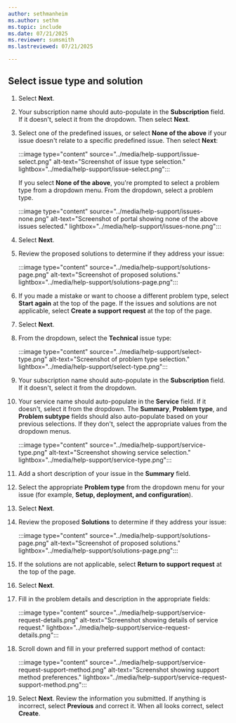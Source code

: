 ```yaml
---
author: sethmanheim
ms.author: sethm
ms.topic: include
ms.date: 07/21/2025
ms.reviewer: sumsmith
ms.lastreviewed: 07/21/2025

---
```

## Select issue type and solution

1. Select **Next**.
1. Your subscription name should auto-populate in the **Subscription** field. If it doesn't, select it from the dropdown. Then select **Next**.
1. Select one of the predefined issues, or select **None of the above** if your issue doesn't relate to a specific predefined issue. Then select **Next**:

   :::image type="content" source="../media/help-support/issue-select.png" alt-text="Screenshot of issue type selection." lightbox="../media/help-support/issue-select.png":::

   If you select **None of the above**, you're prompted to select a problem type from a dropdown menu. From the dropdown, select a problem type.

   :::image type="content" source="../media/help-support/issues-none.png" alt-text="Screenshot of portal showing none of the above issues selected." lightbox="../media/help-support/issues-none.png":::

1. Select **Next**.

1. Review the proposed solutions to determine if they address your issue:

    :::image type="content" source="../media/help-support/solutions-page.png" alt-text="Screenshot of proposed solutions." lightbox="../media/help-support/solutions-page.png":::

1. If you made a mistake or want to choose a different problem type, select **Start again** at the top of the page. If the issues and solutions are not applicable, select **Create a support request** at the top of the page.

1. Select **Next**.
1. From the dropdown, select the **Technical** issue type:

    :::image type="content" source="../media/help-support/select-type.png" alt-text="Screenshot of problem type selection." lightbox="../media/help-support/select-type.png":::

1. Your subscription name should auto-populate in the **Subscription** field. If it doesn't, select it from the dropdown.
1. Your service name should auto-populate in the **Service** field. If it doesn't, select it from the dropdown. The **Summary**, **Problem type**, and **Problem subtype** fields should also auto-populate based on your previous selections. If they don't, select the appropriate values from the dropdown menus.

    :::image type="content" source="../media/help-support/service-type.png" alt-text="Screenshot showing service selection." lightbox="../media/help-support/service-type.png":::

1. Add a short description of your issue in the **Summary** field.

1. Select the appropriate **Problem type** from the dropdown menu for your issue (for example, **Setup, deployment, and configuration**).

1. Select **Next**.

1. Review the proposed **Solutions** to determine if they address your issue:

    :::image type="content" source="../media/help-support/solutions-page.png" alt-text="Screenshot of proposed solutions." lightbox="../media/help-support/solutions-page.png":::

1. If the solutions are not applicable, select **Return to support request** at the top of the page.

1. Select **Next**.

1. Fill in the problem details and description in the appropriate fields: 

    :::image type="content" source="../media/help-support/service-request-details.png" alt-text="Screenshot showing details of service request." lightbox="../media/help-support/service-request-details.png":::

1. Scroll down and fill in your preferred support method of contact:

    :::image type="content" source="../media/help-support/service-request-support-method.png" alt-text="Screenshot showing support method preferences." lightbox="../media/help-support/service-request-support-method.png":::

1. Select **Next**. Review the information you submitted. If anything is incorrect, select **Previous** and correct it. When all looks correct, select **Create**.